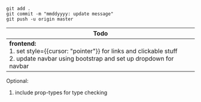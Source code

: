 `git add .`<br/>
`git commit -m "mmddyyyy: update message"`<br/>
`git push -u origin master`<br/>

| **Todo**                                                                                                                                               |
| ------------------------------------------------------------------------------------------------------------------------------------------------------ |
| **frontend:**<br/>1. set style={{cursor: "pointer"}} for links and clickable stuff<br/>2. update navbar using bootstrap and set up dropdown for navbar |

Optional:

1. include prop-types for type checking
